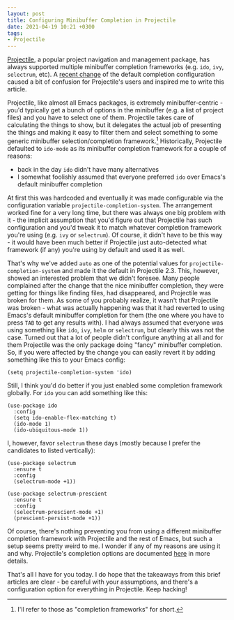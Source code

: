 ```yaml
---
layout: post
title: Configuring Minibuffer Completion in Projectile
date: 2021-04-19 10:21 +0300
tags:
- Projectile
---
```


[Projectile](https://github.com/bbatsov/projectile), a popular project
navigation and management package, has always supported multiple minibuffer
completion frameworks (e.g. `ido`, `ivy`, `selectrum`, etc).  A [recent
change](https://github.com/bbatsov/projectile/pull/1602) of the default
completion configuration caused a bit of confusion for Projectile's users and
inspired me to write this article.

Projectile, like almost all Emacs packages, is extremely minibuffer-centric - you'd typically get a bunch of
options in the minibuffer (e.g. a list of project files) and you have to select one of them. Projectile takes
care of calculating the things to show, but it delegates the actual job of presenting the things and making it
easy to filter them and select something to some generic minibuffer selection/completion framework.[^1]
Historically, Projectile defaulted to `ido-mode` as its minibuffer completion framework for a couple of reasons:

- back in the day `ido` didn't have many alternatives
- I somewhat foolishly assumed that everyone preferred `ido` over Emacs's default minibuffer completion

At first this was hardcoded and eventually it was made configurable via the configuration variable `projectile-completion-system`.
The arrangement worked fine for a very long time, but there was always one big problem with it - the implicit assumption
that you'd figure out that Projectile has such configuration and you'd tweak it to match whatever completion framework
you're using (e.g. `ivy` or `selectrum`). Of course, it didn't have to be this way - it would have been much better
if Projectile just auto-detected what framework (if any) you're using by default and used it as well.

That's why we've added `auto` as one of the potential values for `projectile-completion-system` and made it the default in Projectile 2.3.
This, however, showed an interested problem that we didn't foresee. Many people complained after the change that the
nice minibuffer completion, they were getting for things like finding files, had disappeared, and Projectile was broken for them.
As some of you probably realize, it wasn't that Projectile was broken - what was actually happening was that it had reverted
to using Emacs's default minibuffer completion for them (the one where you have to press `TAB` to get any results with). I had always
assumed that everyone was using something like `ido`, `ivy`, `helm` or `selectrum`, but clearly this was not the case. Turned out
that a lot of people didn't configure anything at all and for them Projectile was the only package doing "fancy" minibuffer completion.
So, if you were affected by the change you can easily revert it by adding something like this to your Emacs config:

``` emacs-lisp
(setq projectile-completion-system 'ido)
```

Still, I think you'd do better if you just enabled some completion framework globally. For `ido` you can add something like this:

``` emacs-lisp
(use-package ido
  :config
  (setq ido-enable-flex-matching t)
  (ido-mode 1)
  (ido-ubiquitous-mode 1))
```

I, however, favor `selectrum` these days (mostly because I prefer the candidates to listed vertically):

``` emacs-lisp
(use-package selectrum
  :ensure t
  :config
  (selectrum-mode +1))

(use-package selectrum-prescient
  :ensure t
  :config
  (selectrum-prescient-mode +1)
  (prescient-persist-mode +1))
```

Of course, there's nothing preventing you from using a different minibuffer completion framework with Projectile and the rest of Emacs, but such a setup
seems pretty weird to me. I wonder if any of my reasons are using it and why.
Projectile's completion options are documented [here](https://docs.projectile.mx/projectile/configuration.html#completion-options) in more details.

That's all I have for you today. I do hope that the takeaways from this brief articles are clear - be careful with your assumptions, and there's a
configuration option for everything in Projectile. Keep hacking!

[^1]: I'll refer to those as "completion frameworks" for short.
